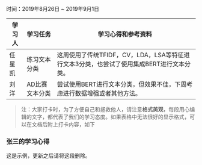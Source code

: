 时间：2019年8月26日 ~ 2019年9月1日

学习人|学习任务|学习心得和参考资料
------ | ------ | ------ 
任星凯|练习文本分类|这周使用了传统TFIDF，CV，LDA，LSA等特征进行文本3分类，也尝试了使用集成BERT进行文本分类。|
刘洋|AD比赛文本分类|尝试使用BERT进行文本分类，但效果不佳，下周考虑进行数据增强或者其他方法。|

> 注：大家打卡时，为了方便自己和拯救他人，请注意**格式美观**，每段用心编辑的文字，都代表了我们的学习态度。如果表格中无法很好的显示格式，可以在文档后附上打卡内容，如下

### 张三的学习心得
这是示例，更新之后请将这段删除。
